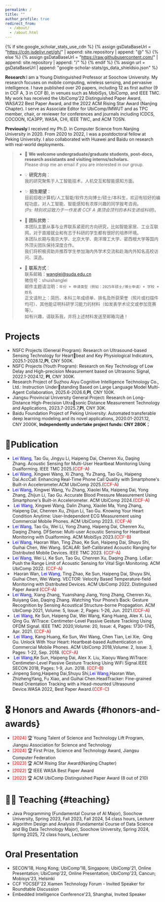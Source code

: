 ```yaml
---
permalink: /
title: ""
author_profile: true
redirect_from: 
  - /about/
  - /about.html
---
```


{% if site.google_scholar_stats_use_cdn %}
{% assign gsDataBaseUrl = "https://cdn.jsdelivr.net/gh/" | append: site.repository | append: "@" %}
{% else %}
{% assign gsDataBaseUrl = "https://raw.githubusercontent.com/" | append: site.repository | append: "/" %}
{% endif %}
{% assign url = gsDataBaseUrl | append: "google-scholar-stats/gs_data_shieldsio.json" %}

<span class='anchor' id='about-me'></span>

**Research**:I am a Young Distinguished Professor at Soochow University. My research focuses on mobile computing, wireless sensing, and pervasive intelligence. I have published over 20 papers, including 12 as first author (9 in CCF A, 3 in CCF B), in venues such as MobiSys, UbiComp, and IEEE TMC. My work has received the UbiComp’22 Distinguished Paper Award, WASA’22 Best Paper Award, and the 2022 ACM Rising Star Award (Nanjing Chapter). I serve as Associate Editor for UbiComp/IMWUT and as TPC member, chair, or reviewer for conferences and journals including ICDCS, COCOON, ICA3PP, WASA, CHI, IEEE TWC, and ACM TOSN.

**Previously**:I received my Ph.D. in Computer Science from Nanjing University in 2020. From 2020 to 2022, I was a postdoctoral fellow at Peking University. I also collaborated with Huawei and Baidu on research with real-world deployments.
> - 📌 **We welcome undergraduate/graduate students, post-docs, research assistants and visiting interns/scholars.**  
>   Please drop me an email if you are interested in our group.
> 
> - 💡 **研究方向**：  
>   我的研究聚焦于人工智能技术，人机交互和智能感知方面。
> 
> - ✨ **招生期望**：  
>   目前招收计算机/人工智能/软件方向博士/硕士/本科生，欢迎有较好的编程功底，对人工智能、智能感知有浓厚兴趣的同学报考咨询。  
>   *(Ps: 特别欢迎致力于一作发表 CCF A 类顶会顶刊的本科生进组科研)*。
> 
> - 🤝 **团队优势**：  
>   本团队主要从事与业界联系紧密的方向研究，比如智能家居、工业互联网，对于直接就业和有志于科研的学生都有很好的培养环境。  
>   本团队长期与南京大学、北京大学、南洋理工大学、密西根大学等国内外顶尖团队保持深度合作。  
>   我们将积极资助并推荐学生参加海内外学术交流和赴海内外知名高校访问、深造。
> 
> - 🎯 **联系方式**：  
>   联系邮箱：wanglei@suda.edu.cn  
>   微信号：shuishanglei  
>   邮件主题请注明：`年份 + 申请类型（例如：2025年硕士/博士申请）+ 学校 + 姓名`  
>   正文请附上：简历、本科三年成绩单、排名及所获荣誉（照片或扫描件均可）、其他能证明科研学习能力的材料（如发表学术论文或参加竞赛等）。  
>   如有兴趣，请联系我，并将上述材料发送至邮箱沟通！

#   Projects 
- NSFC Projects (General Program): Research on Ultrasound-based Sensing Technology for Heartbeat and Key Physiological Indicators, 2025.1-2028.12,<span style="font-weight: bold;">PI</span>, CNY 500K.
- NSFC Projects (Youth Program): Research on Key Technology of Low Delay and High-precision Measurement based on Ultrasonic Signal, 2022.1-2024.12, <span style="font-weight: bold;">PI</span>, CNY 300K.
- Research Project of Suzhou Aiyu Cognitive Intelligence Technology Co., Ltd.: Instruction Understanding Based on Large Language Model Multi-Agent Collaboration, 2025.6-2026.6,<span style="font-weight: bold;">PI</span>, CNY 100K.
- Jiangsu Provincial University General Project: Research on Long-Distance High-Precision Ultrasonic Distance Measurement Technology and Applications, 2023.7-2025.7,<span style="font-weight: bold;">PI</span>, CNY 30K.
- Baidu Foundation Project of Peking University: Automated transferable deep learning modeling and its novel applications, 2020.01-2021.12, CNY 2000K, <span style="font-weight: bold;">Independently undertake project funds: CNY 280K</span>；

# 📝Publication
-  <span style="color:blue">Lei Wang</span>, Tao Gu, Jingyu Li, Haipeng Dai, Chenren Xu, Daqing Zhang. Acoustic Sensing for Multi-User Heartbeat Monitoring Using Dualforming. IEEE TMC 2025.(<span style="color:red">CCF-A</span>)   
-  <span style="color:blue">Lei Wang</span>, Xingwei Wang, Xi Zhang, Yu Zhang, Tao Gu, Haipeng Dai.AccCall: Enhancing Real-Time Phone Call Quality with Smartphone's Built-in Accelerometer.ACM UbiComp 2025.(<span style="color:red">CCF-A</span>)   
-  <span style="color:blue">Lei Wang</span>, Xingwei Wang, Yu Zhang, Xiaolei Ma, Haipeng Dai, Yong Zhang, Zhijun Li, Tao Gu. Accurate Blood Pressure Measurement Using Smartphone's Built-in Accelerometer. ACM UbiComp 2024.(<span style="color:red">CCF-A</span>)   
-  <span style="color:blue">Lei Wang</span>, Xingwei Wang, Dalin Zhang, Xiaolei Ma, Yong Zhang, Haipeng Dai, Chenren Xu, Zhijun Li, Tao Gu. Knowing Your Heart Condition Anytime: User-Independent ECG Measurement using Commercial Mobile Phones. ACM UbiComp 2023. (<span style="color:red">CCF-A</span>)   
-  <span style="color:blue">Lei Wang</span>, Tao Gu, Wei Li, Yong Zhang, Haipeng Dai, Chenren Xu, Daqing Zhang. DFSense: Multi-user Acoustic Sensing for Heartbeat Monitoring with Dualforming. ACM MobiSys 2023.(<span style="color:red">CCF-B</span>)   
- <span style='color:blue'>Lei Wang</span>, Haoran Wan, Ting Zhao, Ke Sun, Haipeng Dai, Shuyu Shi, Guihai Chen, Wei Wang. SCALAR: Self-Calibrated Acoustic Ranging for Distributed Mobile Devices. IEEE TMC 2023. (<span style='color:red'>CCF-A</span>)
- <span style='color:blue'>Lei Wang</span>, Wei Li, Ke Sun, Tao Gu, Chenren Xu, Daqing Zhang. LoEar: Push the Range Limit of Acoustic Sensing for Vital Sign Monitoring. ACM UbiComp 2022. (<span style='color:red'>CCF-A</span>)
-   Haoran Wan, <span style="color:blue">Lei Wang</span>, Ting Zhao, Ke Sun, Haipeng Dai, Shuyu Shi, Guihai Chen, Wei Wang. VECTOR: Velocity Based Temperature-field Monitoring with Distributed Devices. ACM UbiComp 2022.  Distinguised Paper Award (<span style="color:red">CCF-A</span>)
-  <span style="color:blue">Lei Wang</span>, Xiang Zhang, Yuanshang Jiang, Yong Zhang, Chenren Xu, Ruiyang Gao, Daqing Zhang. Watching Your Phone’s Back: Gesture Recognition by Sensing Acoustical Structure-borne Propagation. ACM UbiComp 2021, Volume: 5, Issue: 2, Pages: 1-26, Jun. 2021.(<span style="color:red">CCF-A</span>)      
-  <span style="color:blue">Lei Wang</span>, Ke Sun, Haipeng Dai, Wei Wang, Kang Huang, Alex X. Liu, Qing Gu. WiTrace: Centimeter-Level Passive Gesture Tracking Using OFDM Signal. IEEE TMC 2020,Volume: 20, Issue: 4, Pages: 1730-1745, Apr. 2021. (<span style="color:red">CCF-A</span>)   
-  <span style="color:blue">Lei Wang</span>, Kang Huang, Ke Sun, Wei Wang, Chen Tian, Lei Xie,  Qing Gu. Unlock With Your Heart: Heartbeat-based Authentication on Commercial Mobile Phones. ACM UbiComp 2018,Volume: 2, Issue: 3, Pages: 1-22, Sep. 2018. (<span style="color:red">CCF-A</span>)   
-  <span style="color:blue">Lei Wang</span>,Ke Sun, Haipeng Dai, Alex X. Liu, Xiaoyu Wang.WiTrace: Centimeter-Level Passive Gesture Tracking Using WiFi Signal.IEEE SECON 2018, Pages: 1-9, Jun. 2018. (<span style="color:red">CCF-B</span>)   
-  Jinpeng Song,Haipeng Dai,Shuyu Shi,<span style="color:blue">Lei Wang</span>,Haoran Wan, ZhizhengYang, Fu Xiao, and Guihai Chen.HeadTracker: Fine-grained Head Orientation Tracking with a Head-mounted Ultrasound Device.WASA 2022, Best Paper Award.(<span style="color:red">CCF-C</span>) 

# 🎖 Honors and Awards {#honors-and-awards}
- <span style="color:red">[2024]</span> 🏆 Young Talent of Science and Technology Lift Program, Jiangsu Association for Science and Technology
- <span style="color:red">[2024]</span> 🏆 First Prize, Science and Technology Award, Jiangsu Computer Federation
- <span style="color:red">[2023]</span> 🏆 ACM Rising Star Award(Nanjing Chapter)
- <span style="color:red">[2022]</span> 🏆 IEEE WASA Best Paper Award
- <span style="color:red">[2022]</span> 🏆 ACM UbiComp Distinguished Paper Award (8 out of 210)

# 👨‍💻 Teaching {#teaching}
- Java Programming (Fundamental Course of AI Major), Soochow University, Spring 2023, Fall 2023, Fall 2024, 54 class hours, Lecturer
- Algorithm Design and Analysis (Fundamental Course of Data Science and Big Data Technology Major), Soochow University, Spring 2024, Spring 2025, 72 class hours, Lecturer

# Oral Presentation
- SECON'18, Hong Kong; UbiComp'18, Singapore; UbiComp'21, Online Presentation; UbiComp'22, Online Presentation; UbiComp'23, Cancun; Mobisys'23, Helsinki
- CCF YOCSEF'22 Xiamen Technology Forum - Invited Speaker for Roundtable Discussion
- Embedded Intelligence Conference'23, Shanghai, Invited Speaker

